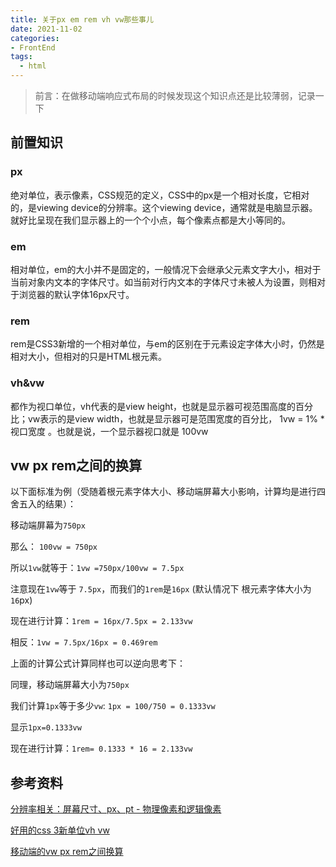 ```yaml
---
title: 关于px em rem vh vw那些事儿
date: 2021-11-02
categories:
- FrontEnd
tags:
  - html
---
```


> 前言：在做移动端响应式布局的时候发现这个知识点还是比较薄弱，记录一下

## 前置知识

### px

绝对单位，表示像素，CSS规范的定义，CSS中的px是一个相对长度，它相对的，是viewing device的分辨率。这个viewing device，通常就是电脑显示器。就好比呈现在我们显示器上的一个个小点，每个像素点都是大小等同的。

### em

相对单位，em的大小并不是固定的，一般情况下会继承父元素文字大小，相对于当前对象内文本的字体尺寸。如当前对行内文本的字体尺寸未被人为设置，则相对于浏览器的默认字体16px尺寸。

### rem

rem是CSS3新增的一个相对单位，与em的区别在于元素设定字体大小时，仍然是相对大小，但相对的只是HTML根元素。

### vh&vw

都作为视口单位，vh代表的是view height，也就是显示器可视范围高度的百分比；vw表示的是view width，也就是显示器可是范围宽度的百分比， 1vw = 1% * 视口宽度 。也就是说，一个显示器视口就是 100vw

## vw px rem之间的换算

以下面标准为例（受随着根元素字体大小、移动端屏幕大小影响，计算均是进行四舍五入的结果）：

移动端屏幕为`750px`

那么： `100vw = 750px`

所以`1vw`就等于：`1vw =750px/100vw = 7.5px`

注意现在`1vw`等于 `7.5px`，而我们的`1rem`是`16px` (默认情况下 根元素字体大小为`16`px)

现在进行计算：`1rem = 16px/7.5px = 2.133vw`

相反：`1vw = 7.5px/16px = 0.469rem`

上面的计算公式计算同样也可以逆向思考下：

同理，移动端屏幕大小为`750px`

我们计算`1px`等于多少`vw`: `1px = 100/750 = 0.1333vw`

显示`1px=0.1333vw`

现在进行计算：`1rem= 0.1333 * 16 = 2.133vw`

## 参考资料

[分辨率相关：屏幕尺寸、px、pt - 物理像素和逻辑像素](https://github.com/Qingquan-Li/blog/issues/58)

[好用的css 3新单位vh vw](https://pjchender.blogspot.com/2015/04/css-3vh-vw.html)

[移动端的vw px rem之间换算](https://segmentfault.com/a/1190000016047555)